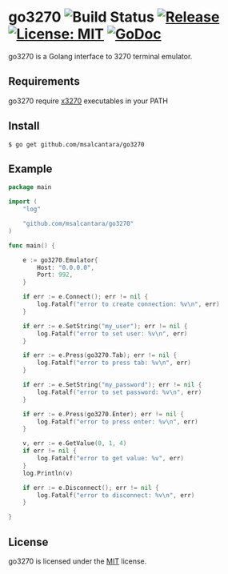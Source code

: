 # go3270 ![Build Status](https://travis-ci.org/msalcantara/go3270.svg?branch=master) [![Release](https://img.shields.io/github/release/msalcantara/go3270.svg)](https://github.com/msalcantara/go3270/releases) [![License: MIT](https://img.shields.io/badge/License-MIT-blue.svg)](https://opensource.org/licenses/MIT) [![GoDoc](https://godoc.org/github.com/msalcantara/go3270?status.png)](https://godoc.org/github.com/msalcantara/go3270)

go3270 is a Golang interface to 3270 terminal emulator.

## Requirements
go3270 require  [x3270](http://x3270.bgp.nu/index.html) executables in your PATH

## Install
```$ go get github.com/msalcantara/go3270```

## Example
```go
package main

import (
	"log"

	"github.com/msalcantara/go3270"
)

func main() {

	e := go3270.Emulator{
		Host: "0.0.0.0",
		Port: 992,
	}

	if err := e.Connect(); err != nil {
		log.Fatalf("error to create connection: %v\n", err)
	}

	if err := e.SetString("my_user"); err != nil {
		log.Fatalf("error to set user: %v\n", err)
	}

	if err := e.Press(go3270.Tab); err != nil {
		log.Fatalf("error to press tab: %v\n", err)
	}

	if err := e.SetString("my_password"); err != nil {
		log.Fatalf("error to set password: %v\n", err)
	}

	if err := e.Press(go3270.Enter); err != nil {
		log.Fatalf("error to press enter: %v\n", err)
	}

	v, err := e.GetValue(0, 1, 4)
	if err != nil {
		log.Fatalf("error to get value: %v", err)
	}
	log.Println(v)

	if err := e.Disconnect(); err != nil {
		log.Fatalf("error to disconnect: %v\n", err)
	}

}
```
## License

go3270 is licensed under the [MIT][mit] license.

[mit]: https://raw.githubusercontent.com/tebeka/selenium/master/LICENSE
